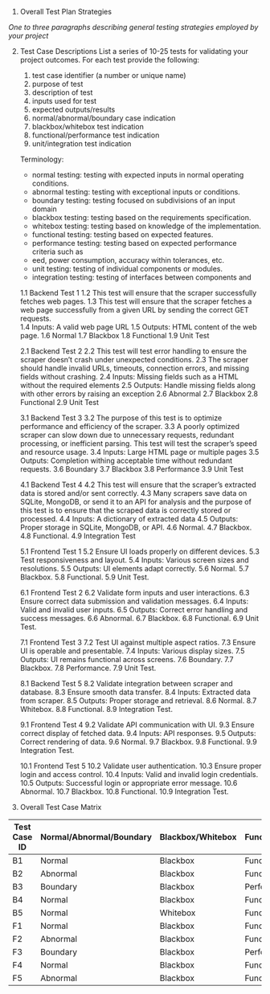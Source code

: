 1. Overall Test Plan Strategies

*One to three paragraphs describing general testing strategies employed by your project*

2. Test Case Descriptions
List a series of 10-25 tests for validating your project outcomes. For each test provide the following:
    1. test case identifier (a number or unique name)
    2. purpose of test
    3. description of test
    4. inputs used for test
    5. expected outputs/results
    6. normal/abnormal/boundary case indication
    7. blackbox/whitebox test indication
    8. functional/performance test indication
    9. unit/integration test indication

    Terminology:
    - normal testing: testing with expected inputs in normal operating conditions. 
    - abnormal testing: testing with exceptional inputs or conditions. 
    - boundary testing: testing focused on subdivisions of an input domain 
    - blackbox testing: testing based on the requirements specification. 
    - whitebox testing: testing based on knowledge of the implementation. 
    - functional testing: testing based on expected features. 
    - performance testing: testing based on expected performance criteria such as 
    - eed, power consumption, accuracy within tolerances, etc. 
    - unit testing: testing of individual components or modules. 
    - integration testing: testing of interfaces between components and
        
    1.1 Backend Test 1 
    1.2 This test will ensure that the scraper successfully fetches web pages. 
    1.3 This test will ensure that the scraper fetches a web page successfully from a given URL by sending the correct GET requests.  
    1.4 Inputs: A valid web page URL 
    1.5 Outputs: HTML content of the web page. 
    1.6 Normal 
    1.7 Blackbox 
    1.8 Functional 
    1.9 Unit Test 

    2.1 Backend Test 2 
    2.2 This test will test error handling to ensure the scraper doesn’t crash under unexpected conditions. 
    2.3 The scraper should handle invalid URLs, timeouts, connection errors, and missing fields without crashing. 
    2.4 Inputs: Missing fields such as a HTML without the required elements 
    2.5 Outputs: Handle missing fields along with other errors by raising an exception 
    2.6 Abnormal 
    2.7 Blackbox 
    2.8 Functional 
    2.9 Unit Test 

    3.1 Backend Test 3 
    3.2 The purpose of this test is to optimize performance and efficiency of the scraper. 
    3.3 A poorly optimized scraper can slow down due to unnecessary requests, redundant processing, or inefficient parsing. This test will test the scraper’s speed and resource usage. 
    3.4 Inputs: Large HTML page or multiple pages 
    3.5 Outputs: Completion withing acceptable time without redundant requests. 
    3.6 Boundary 
    3.7 Blackbox 
    3.8 Performance 
    3.9 Unit Test 

    4.1 Backend Test 4 
    4.2 This test will ensure that the scraper’s extracted data is stored and/or sent correctly. 
    4.3 Many scrapers save data on SQLite, MongoDB, or send it to an API for analysis and the purpose of this test is to ensure that the scraped data is correctly stored or processed. 
    4.4 Inputs: A dictionary of extracted data 
    4.5 Outputs: Proper storage in SQLite, MongoDB, or API. 
    4.6 Normal. 
    4.7 Blackbox. 
    4.8 Functional. 
    4.9 Integration Test 

    5.1 Frontend Test 1 
    5.2 Ensure UI loads properly on different devices. 
    5.3 Test responsiveness and layout. 
    5.4 Inputs: Various screen sizes and resolutions. 
    5.5 Outputs: UI elements adapt correctly. 
    5.6 Normal. 
    5.7 Blackbox. 
    5.8 Functional. 
    5.9 Unit Test. 

    6.1 Frontend Test 2 
    6.2 Validate form inputs and user interactions. 
    6.3 Ensure correct data submission and validation messages. 
    6.4 Inputs: Valid and invalid user inputs. 
    6.5 Outputs: Correct error handling and success messages. 
    6.6 Abnormal. 
    6.7 Blackbox. 
    6.8 Functional. 
    6.9 Unit Test. 

    7.1 Frontend Test 3 
    7.2 Test UI against multiple aspect ratios. 
    7.3 Ensure UI is operable and presentable. 
    7.4 Inputs: Various display sizes. 
    7.5 Outputs: UI remains functional across screens. 
    7.6 Boundary. 
    7.7 Blackbox. 
    7.8 Performance. 
    7.9 Unit Test. 

    8.1 Backend Test 5 
    8.2 Validate integration between scraper and database. 
    8.3 Ensure smooth data transfer. 
    8.4 Inputs: Extracted data from scraper. 
    8.5 Outputs: Proper storage and retrieval. 
    8.6 Normal. 
    8.7 Whitebox. 
    8.8 Functional. 
    8.9 Integration Test. 

    9.1 Frontend Test 4 
    9.2 Validate API communication with UI. 
    9.3 Ensure correct display of fetched data. 
    9.4 Inputs: API responses. 
    9.5 Outputs: Correct rendering of data. 
    9.6 Normal. 
    9.7 Blackbox. 
    9.8 Functional. 
    9.9 Integration Test. 

    10.1 Frontend Test 5 
    10.2 Validate user authentication. 
    10.3 Ensure proper login and access control. 
    10.4 Inputs: Valid and invalid login credentials. 
    10.5 Outputs: Successful login or appropriate error message. 
    10.6 Abnormal. 
    10.7 Blackbox. 
    10.8 Functional. 
    10.9 Integration Test.

3. Overall Test Case Matrix

|Test Case ID|Normal/Abnormal/Boundary|Blackbox/Whitebox|Functional/Performance|Unit/Integration|
|-|-|-|-|-|
|B1|Normal|Blackbox|Functional|Unit|
|B2|Abnormal|Blackbox|Functional|Unit|
|B3|Boundary|Blackbox|Performance|Unit|
|B4|Normal|Blackbox|Functional|Integration|
|B5|Normal|Whitebox|Functional|Integration|
|F1|Normal|Blackbox|Functional|Unit|
|F2|Abnormal|Blackbox|Functional|Unit|
|F3|Boundary|Blackbox|Performance|Unit|
|F4|Normal|Blackbox|Functional|Integration|
|F5|Abnormal|Blackbox|Functional|Integration|